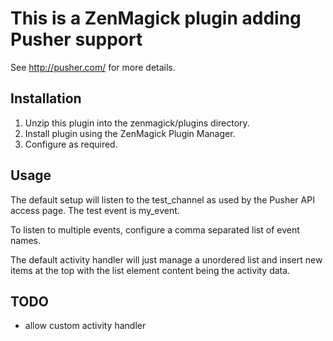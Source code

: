 This is a ZenMagick plugin adding Pusher support
================================================
See http://pusher.com/ for more details.


Installation
------------
1) Unzip this plugin into the zenmagick/plugins directory.
2) Install plugin using the ZenMagick Plugin Manager.
3) Configure as required.


Usage
-----
The default setup will listen to the test_channel as used by the Pusher API access page. The test event is my_event.

To listen to multiple events, configure a comma separated list of event names.

The default activity handler will just manage a unordered list and insert new items at the top with the list element content being the activity data.


TODO
----
- allow custom activity handler
